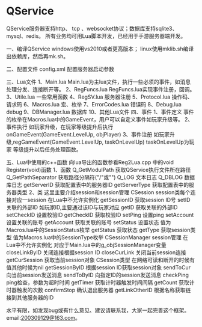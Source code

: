 QService
========

QService服务器支持http、 tcp 、websocket协议；数据库支持sqlite3、mysql、redis。
所有业务均可用Lua脚本开发，已经用于手游服务器端开发。

一、编译QService
windows使用vs2010或者更高版本；
linux使用mklib.sh编译出依赖库，然后再mk.sh。

二、配置文件
    config.xml 配置服务器启动参数

三、Lua文件
    1、Main.lua
        Main.lua为主lua文件，执行一些必须的事件，如消息处理分发、连接断开等。
    2、RegFuncs.lua
        RegFuncs.lua实现事件注册，回调。
    3、Utile.lua 
        一些常用函数
    4、RegSV.lua
       服务器注册
    5、Protocol.lua
        操作码、请求码
    6、Macros.lua
        宏、枚举
    7、ErrorCodes.lua
        错误码
    8、Debug.lua
        debug
    9、DBManager.lua
        数据库
    10、其他Lua文件
四、事件
    1、事件定义
        事件的枚举在Macros.lua中的GameEvent，用户可以自定义事件如玩家升级等。
    2、事件执行
        如玩家升级，在玩家等级提升后执行onGameEvent(GameEvent.LevelUp, objPlayer)
    3、事件注册
        如玩家升级,regGameEvent(GameEvent.LevelUp, taskOnLevelUp) taskOnLevelUp为玩家
    等级提升以后任务处理函数。

五、Lua中使用的c++函数
    向lua导出的函数参看Reg2Lua.cpp 中的void Register(void)函数
    1、函数
        Q_GetModulPath 获取QService执行文件所在路径
        Q_GetPathSeparator 获取路径分隔符("/"或"\")
        Q_LOG 文本日志
        Q_DBLOG 数据库日志
        getServerID 获取配置表中的服务器ID
        getServerType 获取配置表中的服务器类型
    2、类 这里主要介绍session和session管理
        CSession session类每个连接对应一session 在Lua中不允许实例化
            getSessionID 获取session ID号
            setID  关联的外部ID 如玩家ID,主要通过该ID与玩家对应
            getID  获取关联的外部ID
            setCheckID 设置校验ID
            getCheckID 获取校验ID
            setPing  设置ping
            setAccount 设置关联的账号
            getAccount 获取关联的账号
            setStatus 设置状态 值为Macros.lua中的SessionStatus枚举
            getStatus 获取状态 
            getType 获取session类型 值为Macros.lua中的SessionType枚举
        CSessionManager session管理 在Lua中不允许实例化 对应于Main.lua中的g_objSessionManager变量
            closeLinkByID 关闭连接根据session ID
            closeCurLink 关闭当前session连接
            getCurSession 获取当前session对象 CSession类型  在网络可读和断开的时候有值其他时候为nil
            getSessionByID 根据session ID获取session对象
            sendToCur 向当前session发送消息
            sendToByID 向指定ID的session发送消息
            checkPing ping检查，参数为超时时间
            getTimer 获取计时器触发时间间隔
            getCount 获取计时器触发的次数 
            confirmStop 确认退出服务器
            getLinkOtherID 根据名称获取链接到其他服务器的ID           
        
水平有限，如发现bug或有什么意见、建议请联系我，大家一起完善这个框架。email:200309129@163.com。

